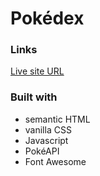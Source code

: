 # Pokédex

### Links

[Live site URL](https://pokedex-vanilla.netlify.app/)

### Built with

- semantic HTML
- vanilla CSS
- Javascript
- PokéAPI
- Font Awesome